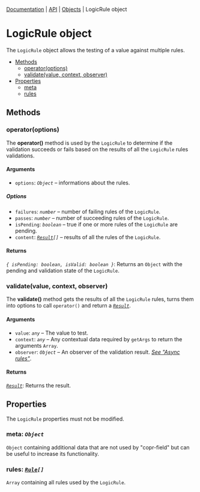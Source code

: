 [Documentation](../README.md) | [API](./README.md) | [Objects](./README.md#objects) | LogicRule object

# LogicRule object

The `LogicRule` object allows the testing of a value against multiple rules.

- [Methods](#methods)
  - [operator(options)](#operatoroptions)
  - [validate(value, context, observer)](#validatevalue-context-observer)
- [Properties](#properties)
  - [meta](#meta-object)
  - [rules](#rules-object)

## Methods

### operator(options)

The **operator()** method is used by the `LogicRule` to determine if the validation succeeds or fails based on the results of all the `LogicRule` rules validations.

#### Arguments

- `options`: _`Object`_ – informations about the rules.

##### Options

- `failures`: _`number`_ – number of failing rules of the `LogicRule`.
- `passes`: _`number`_ – number of succeeding rules of the `LogicRule`.
- `isPending`: _`boolean`_ – true if one or more rules of the `LogicRule` are pending.
- `content`: [_`Result`_](object-result.md)_`[]`_ – results of all the rules of the `LogicRule`.

#### Returns

_`{ isPending: boolean, isValid: boolean }`_: Returns an `Object` with the pending and validation state of the `LogicRule`.

### validate(value, context, observer)

The **validate()** method gets the results of all the `LogicRule` rules, turns them into options to call `operator()` and return a [_`Result`_](object-result.md).

#### Arguments

- `value`: _`any`_ – The value to test.
- `context`: _`any`_ – Any contextual data required by `getArgs` to return the arguments `Array`.
- `observer`: _`Object`_ – An observer of the validation result. _[See "Async rules"](guides.md#async-rules)_.

#### Returns

[_`Result`_](object-result.md): Returns the result.

## Properties

The `LogicRule` properties must not be modified.

### meta: _`Object`_

`Object` containing additional data that are not used by "copr-field" but can be useful to increase its functionality.

### rules: [_`Rule`_](object-rule.md)_`[]`_

`Array` containing all rules used by the `LogicRule`.
